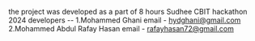 the project was developed as a part of 8 hours Sudhee CBIT hackathon 2024
developers --
  1.Mohammed Ghani
    email - hydghani@gmail.com
  2.Mohammed Abdul Rafay Hasan
    email - rafayhasan72@gmail.com
